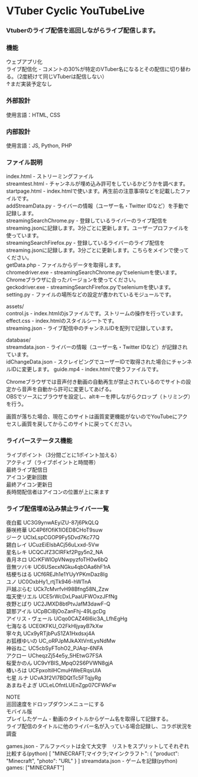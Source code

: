 # VTuber Cyclic YouTubeLive

### Vtuberのライブ配信を巡回しながらライブ配信します。  

### 機能  
ウェブアプリ化  
ライブ配信化 - コメントの30%が特定のVTuber名になるとその配信に切り替わる。（2度続けて同じVTuberは配信しない）  
↑まだ実装予定なし  

### 外部設計  
使用言語：HTML, CSS  

### 内部設計  
使用言語：JS, Python, PHP  

### ファイル説明  
index.html - ストリーミングファイル  
streamtest.html - チャンネルが埋め込み許可をしているかどうかを調べます。  
startpage.html - index.htmlで使います。再生前の注意事項などを記載したファイルです。  
addStreamData.py - ライバーの情報（ユーザー名・Twitter IDなど）を手動で記録します。  
streamingSearchChrome.py - 登録しているライバーのライブ配信をstreaming.jsonに記録します。3分ごとに更新します。ユーザープロファイルを使っています。  
streamingSearchFirefox.py - 登録しているライバーのライブ配信をstreaming.jsonに記録します。3分ごとに更新します。こちらをメインで使ってください。  
getData.php - ファイルからデータを取得します。  
chromedriver.exe - streamingSearchChrome.pyでseleniumを使います。Chromeブラウザに合ったバージョンを使ってください。  
geckodriver.exe - streamingSearchFirefox.pyでseleniumを使います。  
setting.py - ファイルの場所などの設定が書かれているモジュールです。  

assets/  
control.js - index.htmlのjsファイルです。ストリームの操作を行っています。  
effect.css - index.htmlのスタイルシートです。  
streaming.json - ライブ配信中のチャンネルIDを配列で記録しています。  

database/  
streamdata.json - ライバーの情報（ユーザー名・Twitter IDなど）が記録されています。  
idChangeData.json - スクレイピングでユーザーIDで取得された場合にチャンネルIDに変更します。
guide.mp4 - index.htmlで使うファイルです。  

Chromeブラウザでは音声付き動画の自動再生が禁止されているのでサイトの設定から音声を自動から許可に変更してあげる。  
OBSでソースにブラウザを設定し、altキーを押しながらクロップ（トリミング）を行う。  

画質が落ちた場合、現在このサイトは画質変更機能がないのでYouTubeにアクセスし画質を戻してからこのサイトに戻ってください。

### ライバーステータス機能
ライブポイント（3分間ごとに1ポイント加える）  
アクティブ（ライブポイントと時間帯）  
最終ライブ配信日  
アイコン更新回数  
最終アイコン更新日  
長時間配信者はアイコンの位置が上に来ます  

### ライブ配信埋め込み禁止ライバー一覧  
夜白藍          UC3G9ynwAEyiZU-87j6PkQLQ  
藤咲柊華        UC4P6fOfiK1lOED8CHoT9suw  
ジーク          UClxLspCGOP9Fy5Dvd7Kc77Q  
錫白レイ        UCuzEiEIsbACj56uLxxd-5Vw  
星名レキ        UCQCJfZ3ClRFkf2Pgy5n2_NA  
香月ネロ        UCrKFWIOpVNwpyzfoTH0w6bQ  
音無ツバキ      UC6USecxNGku4qbOAa6hF1rA  
桔梗ちはる      UCf6REJh1e1YUyYPKmDaz8Ig  
ユノ            UC0OxbHy1_rtjTk946-hWTnA  
戸越ぷらむ      UCk7cMvrfvH98Bfng58N_Zzw  
塩天使リエル    UCE5rWcDxLPaaUFWOxzJFfNg  
夜野とばり      UC2JMXD8btPtvJafM3dawF-Q  
碧那アイル      UCpBCiBjOoZanFhj-49LgcDg  
アイリス・ヴェール UCqo0CAZ46l6ic3A_LfhEgHg  
七海なる        UCE0KFKU_O2FkHljyayB7kXw  
寧々丸          UCx9yRTjbPuS1ZA1Hxdsxj4A  
お狐様ゆいの    UC_oRPJpMJkAXtVntLysNdMw  
神谷ねこ        UC5cbSyFTohO2_PJAqr-6NFA  
アクロー        UCheqzZj54e5y_5HEtwG7FSA  
桜愛かのん      UC9vYBIS_MpqO2S6PVWN8gjA  
椿いろは        UCFpxoltilHCmuHWeERqsUlA  
七星 ルナ       UCvA3f2VI7BDQtTc5FTqjyRg  
あまねそよぎ    UCLeLOfntLUEnZgp07CFWkFw  

NOTE  
巡回速度をドロップダウンメニューにする  
モバイル版  
プレイしたゲーム - 動画のタイトルからゲーム名を取得して記録する。  
ライブ配信のタイトルに他のライバー名が入っている場合記録し、コラボ状況を調査  


games.json - アルファベットは全て大文字　リストをスプリットしてそれぞれ比較する(python)
[
    "MINECRAFT;マイクラ;マインクラフト": {
        "product": "Minecraft",
        "photo": "URL"
    }
]
streamdata.json - ゲームを記録(python)
games: ["MINECRAFT"]